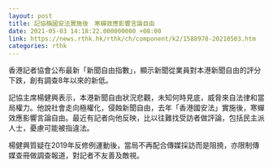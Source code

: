 ```yaml
---
layout: post
title: 記協稱國安法實施後　寒蟬效應影響言論自由
date: 2021-05-03 14:18:22.000000000 +08:00
link: https://news.rthk.hk/rthk/ch/component/k2/1588978-20210503.htm
categories: rthk
---
```


香港記者協會公布最新「新聞自由指數」，顯示新聞從業員對本港新聞自由的評分下跌，創有調查8年以來的新低。

記協主席楊健興表示，本港新聞自由狀況悲觀，未知何時見底，威脅來自法律和當局權力。他說社會走向極權化，侵蝕新聞自由，去年「香港國安法」實施後，寒蟬效應影響言論自由。最近有記者向他反映，比以往難找受訪者做評論，包括民主派人士，憂慮可能被指違法。

楊健興質疑在2019年反修例運動後，當局不再配合傳媒採訪而是阻撓，亦限制傳媒查冊做調查報道，對記者不友善及敵視。
